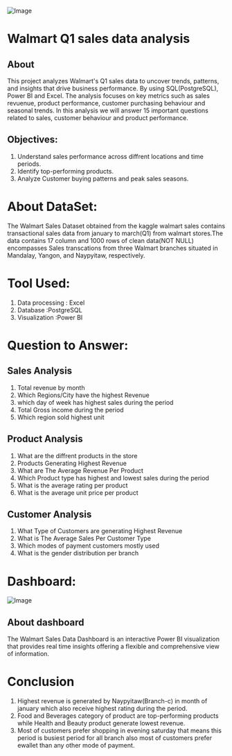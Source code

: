 ![Image](https://github.com/user-attachments/assets/ccd3fc94-cf74-47c0-9758-8d3cb472329b)
# Walmart Q1 sales data analysis
## About
This project analyzes Walmart's Q1 sales data to uncover trends, patterns, and insights that drive business performance. By using SQL(PostgreSQL), Power BI and Excel. The analysis focuses on key metrics such as sales revuenue, product performance, customer purchasing behaviour and seasonal trends.
In this analysis we will answer 15 important questions related to sales, customer behaviour and product performance.
## Objectives:
 1. Understand sales performance across diffrent locations and time periods.
 2. Identify top-performing products.
 3. Analyze Customer buying patterns and peak sales seasons.
# About DataSet:
The Walmart Sales Dataset obtained from the kaggle walmart sales contains transactional sales data from january to march(Q1) from walmart stores.The data contains 17 column and 1000 rows of clean data(NOT NULL) encompasses Sales transcations from three Walmart branches situated in Mandalay, Yangon, and Naypyitaw, respectively.
# Tool Used:
 1. Data processing     : Excel
 2. Database            :PostgreSQL
 3. Visualization        :Power BI
   
# Question to Answer:
## Sales Analysis
 1. Total revenue by month
 2. Which Regions/City have the highest Revenue
 3. which day of week has highest sales during the period
 4. Total Gross income during the period
 5. Which region sold highest unit
## Product Analysis
 1. What are the diffrent products in the store
 2. Products Generating Highest Revenue
 3. What are The Average Revenue Per Product
 4. Which Product type has highest and lowest sales during the period
 5. What is the average rating per product
 6. What is the average unit price per product
## Customer Analysis
 1. What Type of Customers are generating Highest Revenue
 2. What is The Average Sales Per Customer Type
 3. Which modes of payment customers mostly used
 4. What is the gender distribution per branch
# Dashboard:
![Image](https://github.com/user-attachments/assets/0d09dab7-7dfd-4572-af3a-58c4e444b2c3)
## About dashboard
The Walmart Sales Data Dashboard is an interactive Power BI visualization that provides real time insights offering a flexible and comprehensive view of information.
# Conclusion
 1. Highest revenue is generated by Naypyitaw(Branch-c) in month of january which also receive highest rating during the period.
 2. Food and Beverages category of product are top-performing products while Health and Beauty product generate lowest revenue.
 3. Most of customers prefer shopping in evening saturday that means this period is busiest period for all branch also most of customers prefer ewallet than any other mode of payment.









